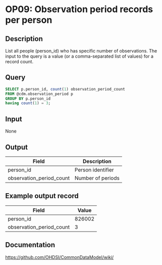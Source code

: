 <!---
Group:observation period
Name:OP09 Observation period records per person
Author:Patrick Ryan
CDM Version: 5.3
-->

# OP09: Observation period records per person

## Description
List all people (person_id) who has specific number of observations. The input to the query is a value (or a comma-separated list of values) for a record count.

## Query
```sql
SELECT p.person_id, count(1) observation_period_count
FROM @cdm.observation_period p
GROUP BY p.person_id
having count(1) = 3;
```

## Input

None

## Output

| Field |  Description |
| --- | --- |
| person_id | Person identifier |
| observation_period_count | Number of periods |

## Example output record

|  Field |  Value |
| --- | --- |
| person_id |  826002 |
| observation_period_count |  3 |


## Documentation
https://github.com/OHDSI/CommonDataModel/wiki/
